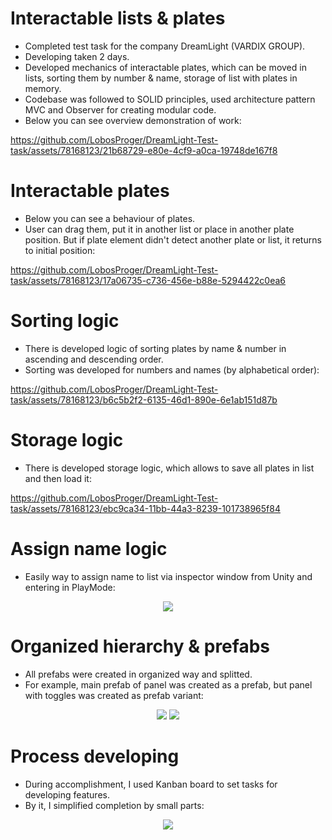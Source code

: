 # Interactable lists & plates
 
* Completed test task for the company DreamLight (VARDIX GROUP).
* Developing taken 2 days.
* Developed mechanics of interactable plates, which can be moved in lists, sorting them by number & name, storage of list with plates in memory.
* Codebase was followed to SOLID principles, used architecture pattern MVC and Observer for creating modular code.
* Below you can see overview demonstration of work:

https://github.com/LobosProger/DreamLight-Test-task/assets/78168123/21b68729-e80e-4cf9-a0ca-19748de167f8

# Interactable plates
* Below you can see a behaviour of plates.
* User can drag them, put it in another list or place in another plate position. But if plate element didn't detect another plate or list, it returns to initial position:

https://github.com/LobosProger/DreamLight-Test-task/assets/78168123/17a06735-c736-456e-b88e-5294422c0ea6

# Sorting logic
* There is developed logic of sorting plates by name & number in ascending and descending order.
* Sorting was developed for numbers and names (by alphabetical order):

https://github.com/LobosProger/DreamLight-Test-task/assets/78168123/b6c5b2f2-6135-46d1-890e-6e1ab151d87b

# Storage logic
* There is developed storage logic, which allows to save all plates in list and then load it:

https://github.com/LobosProger/DreamLight-Test-task/assets/78168123/ebc9ca34-11bb-44a3-8239-101738965f84

# Assign name logic
* Easily way to assign name to list via inspector window from Unity and entering in PlayMode:

<div align="center">
 <img src="https://github.com/LobosProger/DreamLight-Test-task/assets/78168123/ce51b605-67df-4907-8c74-752137fc19b3" />
</div>

# Organized hierarchy & prefabs
* All prefabs were created in organized way and splitted.
* For example, main prefab of panel was created as a prefab, but panel with toggles was created as prefab variant:

<div align="center">
 <img src="https://github.com/LobosProger/DreamLight-Test-task/assets/78168123/a9781515-a0dc-4ae0-ac72-8e5a3804b988" />
 <img src="https://github.com/LobosProger/DreamLight-Test-task/assets/78168123/ebd99e0f-b97c-4926-aa09-4c427e73fc89" />
</div>

# Process developing
* During accomplishment, I used Kanban board to set tasks for developing features.
* By it, I simplified completion by small parts:

<div align="center">
 <img src="https://github.com/LobosProger/DreamLight-Test-task/assets/78168123/0a68542b-659f-4725-b869-3c308ad28f78" />
</div>
